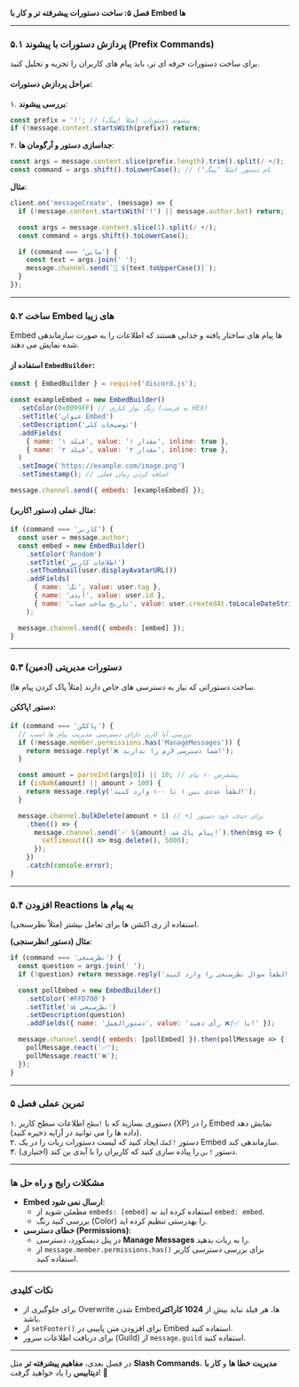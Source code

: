 **فصل ۵: ساخت دستورات پیشرفته تر و کار با Embed ها**  

---

### **۵.۱ پردازش دستورات با پیشوند (Prefix Commands)**  
برای ساخت دستورات حرفه ای تر، باید پیام های کاربران را تجزیه و تحلیل کنید.  

#### **مراحل پردازش دستورات**:  
۱. **بررسی پیشوند**:  

   ```javascript
   const prefix = '!'; // پیشوند دستورات (مثلاً !پینگ)
   if (!message.content.startsWith(prefix)) return;
   ```

۲. **جداسازی دستور و آرگومان ها**:  

   ```javascript
   const args = message.content.slice(prefix.length).trim().split(/ +/);
   const command = args.shift().toLowerCase(); // نام دستور (مثلاً "پینگ")
   ```

**مثال**:  

```javascript
client.on('messageCreate', (message) => {
  if (!message.content.startsWith('!') || message.author.bot) return;

  const args = message.content.slice(1).split(/ +/);
  const command = args.shift().toLowerCase();

  if (command === 'ساین') {
    const text = args.join(' ');
    message.channel.send(`📢 ${text.toUpperCase()}`);
  }
});
```

---

### **۵.۲ ساخت Embed های زیبا**  
Embed ها پیام های ساختار یافته و جذابی هستند که اطلاعات را به صورت سازماندهی شده نمایش می دهند.  

#### **استفاده از `EmbedBuilder`**:  

```javascript
const { EmbedBuilder } = require('discord.js');

const exampleEmbed = new EmbedBuilder()
  .setColor(0x0099FF) // رنگ نوار کناری (به فرمت HEX)
  .setTitle('عنوان Embed')
  .setDescription('توضیحات کلی')
  .addFields(
    { name: 'فیلد ۱', value: 'مقدار ۱', inline: true },
    { name: 'فیلد ۲', value: 'مقدار ۲', inline: true },
  )
  .setImage('https://example.com/image.png')
  .setTimestamp(); // اضافه کردن زمان فعلی

message.channel.send({ embeds: [exampleEmbed] });
```

#### **مثال عملی (دستور !کاربر)**:  

```javascript
if (command === 'کاربر') {
  const user = message.author;
  const embed = new EmbedBuilder()
    .setColor('Random')
    .setTitle('اطلاعات کاربر')
    .setThumbnail(user.displayAvatarURL())
    .addFields(
      { name: 'تگ', value: user.tag },
      { name: 'آیدی', value: user.id },
      { name: 'تاریخ ساخت حساب', value: user.createdAt.toLocaleDateString('fa-IR') }
    );

  message.channel.send({ embeds: [embed] });
}
```

---

### **۵.۳ دستورات مدیریتی (ادمین)**  
ساخت دستوراتی که نیاز به دسترسی های خاص دارند (مثلاً پاک کردن پیام ها).  

#### **دستور !پاککن**:  

```javascript
if (command === 'پاککن') {
  // بررسی آیا کاربر دارای دسترسی مدیریت پیام ها است
  if (!message.member.permissions.has('ManageMessages')) {
    return message.reply('❌ شما دسترسی لازم را ندارید!');
  }

  const amount = parseInt(args[0]) || 10; // پیشفرض ۱۰ پیام
  if (isNaN(amount) || amount > 100) {
    return message.reply('لطفاً عددی بین ۱ تا ۱۰۰ وارد کنید!');
  }

  message.channel.bulkDelete(amount + 1) // +1 برای حذف خود دستور
    .then(() => {
      message.channel.send(`✅ ${amount} پیام پاک شد!`).then(msg => {
        setTimeout(() => msg.delete(), 5000);
      });
    })
    .catch(console.error);
}
```

---

### **۵.۴ افزودن Reactions به پیام ها**  
استفاده از ری اکشن ها برای تعامل بیشتر (مثلاً نظرسنجی).  

**مثال (دستور !نظرسنجی)**:  

```javascript
if (command === 'نظرسنجی') {
  const question = args.join(' ');
  if (!question) return message.reply('لطفاً سوال نظرسنجی را وارد کنید!');

  const pollEmbed = new EmbedBuilder()
    .setColor('#FFD700')
    .setTitle('📊 نظرسنجی')
    .setDescription(question)
    .addFields({ name: 'دستورالعمل', value: 'با ✅/❌ رأی دهید!' });

  message.channel.send({ embeds: [pollEmbed] }).then(pollMessage => {
    pollMessage.react('✅');
    pollMessage.react('❌');
  });
}
```

---

### **تمرین عملی فصل ۵**  
۱. دستوری بسازید که با `!سطح` اطلاعات سطح کاربر (XP) را در Embed نمایش دهد (داده ها را می توانید در آرایه ذخیره کنید).  
۲. دستور `!کمک` ایجاد کنید که لیست دستورات ربات را در یک Embed سازماندهی کند.  
۳. دستور `!بن` را پیاده سازی کنید که کاربران را با آیدی بن کند (اختیاری).  

---

### **مشکلات رایج و راه حل ها**  
- **Embed ارسال نمی شود**:  
  - مطمئن شوید از `embeds: [embed]` استفاده کرده اید نه `embed: embed`.  
  - بررسی کنید رنگ (Color) را بهدرستی تنظیم کرده اید.  
- **خطای دسترسی (Permissions)**:  
  - در پنل دیسکورد، دسترسی **Manage Messages** را به ربات بدهید.  
  - از `message.member.permissions.has()` برای بررسی دسترسی کاربر استفاده کنید.  

---

### **نکات کلیدی**  
- برای جلوگیری از Overwrite شدن Embedها، هر فیلد نباید بیش از **1024 کاراکتر** باشد.  
- از `setFooter()` برای افزودن متن پایینی در Embed استفاده کنید.  
- برای دریافت اطلاعات سرور (Guild) از `message.guild` استفاده کنید.  

---

در فصل بعدی، **مفاهیم پیشرفته تر** مثل **Slash Commands**، **مدیریت خطا ها** و **کار با دیتابیس** را یاد خواهید گرفت! 🚀